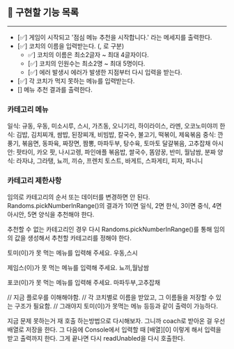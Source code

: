 ## 📝 구현할 기능 목록

---

- [✅] 게임이 시작되고 '점심 메뉴 추천을 시작합니다.' 라는 메세지를 출력한다.
- [✅] 코치의 이름을 입력받는다. (, 로 구분)
  - ✅] 코치의 이름은 최소2글자 ~ 최대 4글자이다.
  - [✅] 코치의 인원수는 최소2명 ~ 최대 5명이다.
  - [✅] 에러 발생시 에러가 발생한 지점부터 다시 입력을 받는다.
- [✅] 각 코치가 먹지 못하는 메뉴를 입력받는다.
- [] 메뉴 추천 결과를 출력한다.

### 카테고리 메뉴

일식: 규동, 우동, 미소시루, 스시, 가츠동, 오니기리, 하이라이스, 라멘, 오코노미야끼
한식: 김밥, 김치찌개, 쌈밥, 된장찌개, 비빔밥, 칼국수, 불고기, 떡볶이, 제육볶음
중식: 깐풍기, 볶음면, 동파육, 짜장면, 짬뽕, 마파두부, 탕수육, 토마토 달걀볶음, 고추잡채
아시안: 팟타이, 카오 팟, 나시고렝, 파인애플 볶음밥, 쌀국수, 똠얌꿍, 반미, 월남쌈, 분짜
양식: 라자냐, 그라탱, 뇨끼, 끼슈, 프렌치 토스트, 바게트, 스파게티, 피자, 파니니

### 카테고리 제한사항

임의로 카테고리의 순서 또는 데이터를 변경하면 안 된다.
Randoms.pickNumberInRange()의 결과가 1이면 일식, 2면 한식, 3이면 중식, 4면 아시안, 5면 양식을 추천해야 한다.

추천할 수 없는 카테고리인 경우 다시 Randoms.pickNumberInRange()를 통해 임의의 값을 생성해서 추천할 카테고리를 정해야 한다.

토미(이)가 못 먹는 메뉴를 입력해 주세요.
우동,스시

제임스(이)가 못 먹는 메뉴를 입력해 주세요.
뇨끼,월남쌈

포코(이)가 못 먹는 메뉴를 입력해 주세요.
마파두부,고추잡채

// 지금 플로우를 이해해야함.
// 각 코치별로 이름을 받았고, 그 이름들을 저장할 수 있는 구조가 필요함.
// 그래야지 토미(이)가 못먹는 메뉴 등등과 같이 출력이 가능하다.

지금 문제 못하는거 재 호출 하는방법으로 다시해보자.
그니까 coach로 받아온 걸 우선 배열로 저장을 한다.
그 다음에 Console에서 입력할 때 [배열][0] 이렇게 해서 입력을 받고 출력까지 한다.
그게 끝나면 다시 readUnabled을 다시 호출한다.
